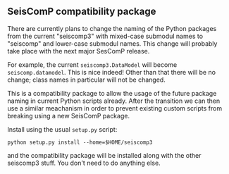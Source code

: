 ## SeisComP compatibility package ##

There are currently plans to change the naming of the Python packages from 
the current "seiscomp3" with mixed-case submodul names to "seiscomp" and 
lower-case submodul names. This change will probably take place with the 
next major SesComP release.

For example, the current ```seiscomp3.DataModel``` will become 
```seiscomp.datamodel```. This is nice indeed! Other than that there will 
be no change; class names in particular will not be changed.

This is a compatibility package to allow the usage of the future package 
naming in current Python scripts already. After the transition we can then 
use a similar meachanism in order to prevent existing custom scripts from 
breaking using a new SeisComP package.

Install using the usual ```setup.py``` script:

    python setup.py install --home=$HOME/seiscomp3

and the compatibility package will be installed along with the other
seiscomp3 stuff. You don't need to do anything else.
